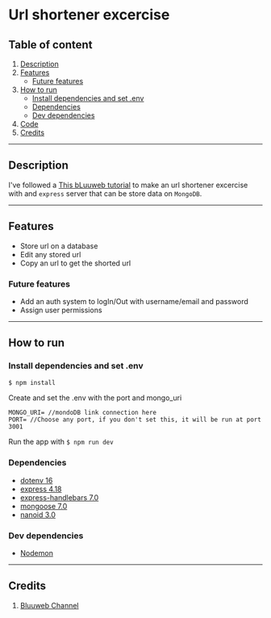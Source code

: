 # Url shortener excercise

## Table of content
1. [Description](#description)
2. [Features](#features)
    * [Future features](#future-features)
3. [How to run](#how-to-run)
    * [Install dependencies and set .env](#Install-dependencies-and-set-.env)
    * [Dependencies](#dependencies)
    * [Dev dependencies](#dev-dependencies)
4. [Code](#code)
5. [Credits](#credits)

***

## Description

I've followed a [This bLuuweb tutorial](https://www.youtube.com/watch?v=xkHyM-K3Cd8&t=9847s&ab_channel=Bluuweb) to make an
url shortener excercise with and `express` server that can be store data on `MongoDB`.

***

## Features

- Store url on a database
- Edit any stored url
- Copy an url to get the shorted url

### Future features

- Add an auth system to logIn/Out with username/email and password
- Assign user permissions

***

## How to run

### Install dependencies and set .env

```sh
$ npm install
```

Create and set the .env with the port and mongo_uri

```
MONGO_URI= //mondoDB link connection here
PORT= //Choose any port, if you don't set this, it will be run at port 3001
```

Run the app with ```$ npm run dev```

### Dependencies

- [dotenv 16](https://www.npmjs.com/package/dotenv)
- [express 4.18](https://expressjs.com/es/)
- [express-handlebars 7.0](https://www.npmjs.com/package/express-handlebars)
- [mongoose 7.0](https://mongoosejs.com/)
- [nanoid 3.0](https://www.npmjs.com/package/nanoid)

### Dev dependencies

- [Nodemon](https://www.npmjs.com/package/nodemon)

***

## Credits
1.  [Bluuweb Channel](https://www.youtube.com/channel/UCH7IANkyEcsVW_y1IlpkamQ)
